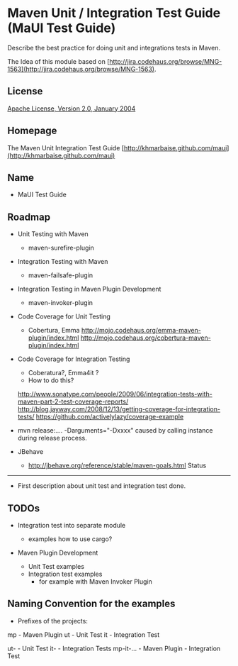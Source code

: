 Maven Unit / Integration Test Guide (MaUI Test Guide)
=====================================================


Describe the best practice for doing unit and integrations tests in Maven.

The Idea of this module based on [http://jira.codehaus.org/browse/MNG-1563](http://jira.codehaus.org/browse/MNG-1563).


License
-------
[Apache License, Version 2.0, January 2004](http://www.apache.org/licenses/)

Homepage
--------

The Maven Unit Integration Test Guide [http://khmarbaise.github.com/maui](http://khmarbaise.github.com/maui)

Name
----
 - MaUI Test Guide

Roadmap
-------
 - Unit Testing with Maven
   - maven-surefire-plugin

 - Integration Testing with Maven
   - maven-failsafe-plugin

 - Integration Testing in Maven Plugin Development
   - maven-invoker-plugin

 - Code Coverage for Unit Testing
   - Cobertura, Emma
     http://mojo.codehaus.org/emma-maven-plugin/index.html
     http://mojo.codehaus.org/cobertura-maven-plugin/index.html

 - Code Coverage for Integration Testing
   - Coberatura?, Emma4it ? 
   - How to do this?
     
    http://www.sonatype.com/people/2009/06/integration-tests-with-maven-part-2-test-coverage-reports/
    http://blog.jayway.com/2008/12/13/getting-coverage-for-integration-tests/
    https://github.com/activelylazy/coverage-example

 - mvn release:.... -Darguments="-Dxxxx" caused by calling instance during release process.

 - JBehave
   - http://jbehave.org/reference/stable/maven-goals.html
Status
------
 - First description about unit test and integration test done.

TODOs
-----

 - Integration test into separate module
   - examples how to use cargo?

 - Maven Plugin Development
   - Unit Test examples 
   - Integration test examples
     - for example with Maven Invoker Plugin

Naming Convention for the examples
----------------------------------

  - Prefixes of the projects:

  mp - Maven Plugin
  ut - Unit Test
  it - Integration Test

  ut-       - Unit Test
  it-       - Integration Tests
  mp-it-... - Maven Plugin - Integration Test

